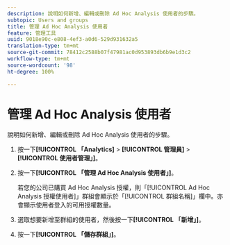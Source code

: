 ```yaml
---
description: 說明如何新增、編輯或刪除 Ad Hoc Analysis 使用者的步驟。
subtopic: Users and groups
title: 管理 Ad Hoc Analysis 使用者
feature: 管理工具
uuid: 9018e90c-e808-4ef3-a0d6-529d931632a5
translation-type: tm+mt
source-git-commit: 78412c2588b07f47981ac0d953893db6b9e1d3c2
workflow-type: tm+mt
source-wordcount: '98'
ht-degree: 100%

---
```



# 管理 Ad Hoc Analysis 使用者

說明如何新增、編輯或刪除 Ad Hoc Analysis 使用者的步驟。

1. 按一下&#x200B;**[!UICONTROL 「Analytics]** > **[!UICONTROL 管理員]** > **[!UICONTROL 使用者管理」]**。
1. 按一下&#x200B;**[!UICONTROL 「管理 Ad Hoc Analysis 使用者」]**。

   若您的公司已購買 Ad Hoc Analysis 授權，則「[!UICONTROL Ad Hoc Analysis 授權使用者]」群組會顯示於「[!UICONTROL 群組名稱]」欄中。亦會顯示使用者登入的可用授權數量。

1. 選取想要新增至群組的使用者，然後按一下&#x200B;**[!UICONTROL 「新增」]**。
1. 按一下&#x200B;**[!UICONTROL 「儲存群組」]**。
